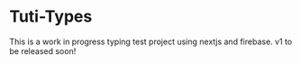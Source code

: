 # Tuti-Types

This is a work in progress typing test project using nextjs and firebase. v1 to be released soon!
